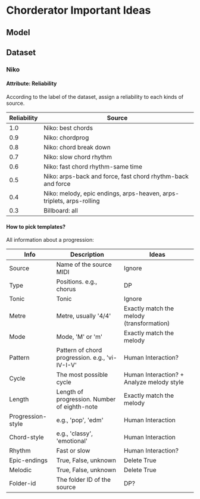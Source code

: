 # Chorderator Important Ideas

## Model

## Dataset

### Niko

#### Attribute: Reliability

According to the label of the dataset, assign a reliability to each kinds of source.

| Reliability | Source                                                       |
| ----------- | ------------------------------------------------------------ |
| 1.0         | Niko: best chords                                            |
| 0.9         | Niko: chordprog                                              |
| 0.8         | Niko: chord break down                                       |
| 0.7         | Niko: slow chord rhythm                                      |
| 0.6         | Niko: fast chord rhythm-same time                            |
| 0.5         | Niko: arps-back and force, fast chord rhythm-back and force  |
| 0.4         | Niko: melody, epic endings, arps-heaven, arps-triplets, arps-rolling |
| 0.3         | Billboard: all                                               |

#### How to pick templates?

All information about a progression:

| Info              | Description                                     | Ideas                                     |
| ----------------- | ----------------------------------------------- | ----------------------------------------- |
| Source            | Name of the source MIDI                         | Ignore                                    |
| Type              | Positions. e.g., chorus                         | DP                                        |
| Tonic             | Tonic                                           | Ignore                                    |
| Metre             | Metre, usually '4/4'                            | Exactly match the melody (transformation) |
| Mode              | Mode, 'M' or 'm'                                | Exactly match the melody                  |
| Pattern           | Pattern of chord progression. e.g., 'vi-IV-I-V' | Human Interaction?                        |
| Cycle             | The most possible cycle                         | Human Interaction? + Analyze melody style |
| Length            | Length of progression. Number of eighth-note    | Exactly match the melody                  |
| Progression-style | e.g., 'pop', 'edm'                              | Human Interaction                         |
| Chord-style       | e.g., 'classy', 'emotional'                     | Human Interaction                         |
| Rhythm            | Fast or slow                                    | Human Interaction?                        |
| Epic-endings      | True, False, unknown                            | Delete True                               |
| Melodic           | True, False, unknown                            | Delete True                               |
| Folder-id         | The folder ID of the source                     | DP?                                       |

